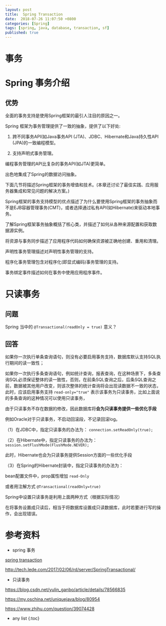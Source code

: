 ```yaml
---
layout: post
title:  Spring Transaction
date:  2018-07-26 11:07:50 +0800
categories: [Spring]
tags: [spring, java, database, transaction, sf]
published: true
---
```



# 事务

# Spring 事务介绍

## 优势

全面的事务支持是使用Spring框架的最引人注目的原因之一。

Spring 框架为事务管理提供了一致的抽象，提供了以下好处:

1. 跨不同事务API(如Java事务API (JTA)、JDBC、Hibernate和Java持久性API (JPA)的一致编程模型。

2. 支持声明式事务管理。

编程事务管理的API比复杂的事务API(如JTA)更简单。

出色地集成了Spring的数据访问抽象。

下面几节将描述Spring框架的事务增值和技术。(本章还讨论了最佳实践、应用服务器集成和常见问题的解决方案。)

Spring框架的事务支持模型的优点描述了为什么要使用Spring框架的事务抽象而不是EJB容器管理事务(CMT)，或者选择通过私有API(如Hibernate)来驱动本地事务。

了解Spring框架事务抽象概括了核心类，并描述了如何从各种来源配置和获取数据源实例。

将资源与事务同步描述了应用程序代码如何确保资源被正确地创建、重用和清理。

声明性事务管理描述对声明性事务管理的支持。

程序化事务管理包含对程序化(即显式编码)事务管理的支持。

事务绑定事件描述如何在事务中使用应用程序事件。


# 只读事务

## 问题

Spring 当中的 `@Transactional(readOnly = true)` 意义？

## 回答

如果你一次执行单条查询语句，则没有必要启用事务支持，数据库默认支持SQL执行期间的读一致性； 

如果你一次执行多条查询语句，例如统计查询，报表查询，在这种场景下，多条查询SQL必须保证整体的读一致性，否则，在前条SQL查询之后，后条SQL查询之前，数据被其他用户改变，则该次整体的统计查询将会出现读数据不一致的状态，此时，应该启用事务支持
`read-only="true"` 表示该事务为只读事务，比如上面说的多条查询的这种情况可以使用只读事务，

由于只读事务不存在数据的修改，因此数据库将**会为只读事务提供一些优化手段**

例如Oracle对于只读事务，不启动回滚段，不记录回滚log。

（1）在JDBC中，指定只读事务的办法为： `connection.setReadOnly(true);`

（2）在Hibernate中，指定只读事务的办法为： `session.setFlushMode(FlushMode.NEVER); `

此时，Hibernate也会为只读事务提供Session方面的一些优化手段

（3）在Spring的Hibernate封装中，指定只读事务的办法为： 

bean配置文件中，prop属性增加 `read-Only`

或者用注解方式 `@Transactional(readOnly=true)`

Spring中设置只读事务是利用上面两种方式（根据实际情况）

在将事务设置成只读后，相当于将数据库设置成只读数据库，此时若要进行写的操作，会出现错误。


# 参考资料

- spring 事务

[spring transaction](https://docs.spring.io/spring/docs/5.0.7.RELEASE/spring-framework-reference/data-access.html#transaction)

http://tech.lede.com/2017/02/06/rd/server/SpringTransactional/


- 只读事务

https://blog.csdn.net/yulin_ganbo/article/details/78566835

https://my.oschina.net/uniquejava/blog/80954

https://www.zhihu.com/question/39074428

* any list
{:toc}